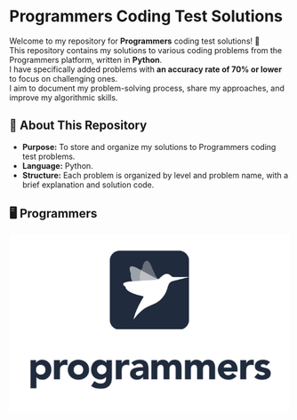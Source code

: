 # Programmers Coding Test Solutions

Welcome to my repository for **Programmers** coding test solutions! 🎯  
This repository contains my solutions to various coding problems from the Programmers platform, written in **Python**.  
I have specifically added problems with **an accuracy rate of 70% or lower** to focus on challenging ones.  
I aim to document my problem-solving process, share my approaches, and improve my algorithmic skills.

## 📖 About This Repository
- **Purpose:** To store and organize my solutions to Programmers coding test problems.
- **Language:** Python.
- **Structure:** Each problem is organized by level and problem name, with a brief explanation and solution code.

## 🖥️ Programmers
![Programmers](https://github.com/JinSeong0115/Coding-Test/blob/main/programmers.png)
